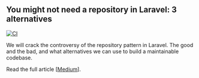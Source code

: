You might not need a repository in Laravel: 3 alternatives
---

[![CI](https://github.com/sunchayn/you-might-not-need-a-repository-in-laravel/actions/workflows/main.yml/badge.svg)](https://github.com/sunchayn/you-might-not-need-a-repository-in-laravel/actions/workflows/main.yml)

We will crack the controversy of the repository pattern in Laravel. The good and the bad, and what alternatives we can use to build a maintainable codebase. 

Read the full article [[Medium](https://medium.com/studocu-techblog/you-might-not-need-a-repository-in-laravel-3-alternatives-c241638a3922)].
